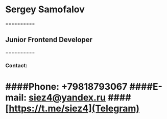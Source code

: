 
# Sergey Samofalov
==========
## Junior Frontend Developer
==========
### **Contact**:
####**Phone**: +79818793067
####**E-mail**: siez4@yandex.ru
####**[https://t.me/siez4](Telegram)**
==========
